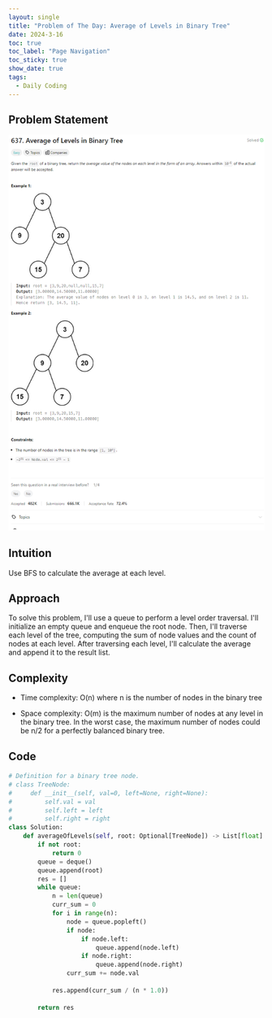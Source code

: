 ```yaml
---
layout: single
title: "Problem of The Day: Average of Levels in Binary Tree"
date: 2024-3-16
toc: true
toc_label: "Page Navigation"
toc_sticky: true
show_date: true
tags:
  - Daily Coding
---
```


## Problem Statement

[![problem-637](/assets/images/2024-03-16_21-55-07-problem637.png)](/assets/images/2024-03-16_21-55-07-problem637.png)

## Intuition

Use BFS to calculate the average at each level.

## Approach

To solve this problem, I'll use a queue to perform a level order traversal. I'll initialize an empty queue and enqueue the root node. Then, I'll traverse each level of the tree, computing the sum of node values and the count of nodes at each level. After traversing each level, I'll calculate the average and append it to the result list.

## Complexity

- Time complexity:
  O(n) where n is the number of nodes in the binary tree

- Space complexity:
  O(m) is the maximum number of nodes at any level in the binary tree. In the worst case, the maximum number of nodes could be n/2 for a perfectly balanced binary tree.

## Code

```python
# Definition for a binary tree node.
# class TreeNode:
#     def __init__(self, val=0, left=None, right=None):
#         self.val = val
#         self.left = left
#         self.right = right
class Solution:
    def averageOfLevels(self, root: Optional[TreeNode]) -> List[float]:
        if not root:
            return 0
        queue = deque()
        queue.append(root)
        res = []
        while queue:
            n = len(queue)
            curr_sum = 0
            for i in range(n):
                node = queue.popleft()
                if node:
                    if node.left:
                        queue.append(node.left)
                    if node.right:
                        queue.append(node.right)
                curr_sum += node.val

            res.append(curr_sum / (n * 1.0))

        return res

```
